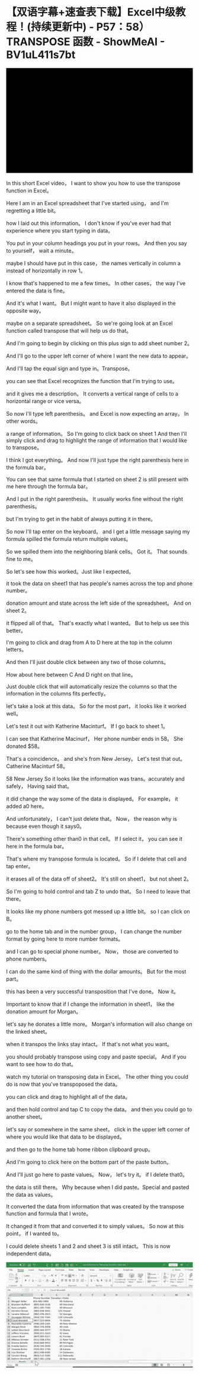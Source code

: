 # 【双语字幕+速查表下载】Excel中级教程！(持续更新中) - P57：58）TRANSPOSE 函数 - ShowMeAI - BV1uL411s7bt

![](img/4e0c4151899b0846d3c3ed521e07f901_0.png)

In this short Excel video， I want to show you how to use the transpose function in Excel。

 Here I am in an Excel spreadsheet that I've started using， and I'm regretting a little bit。

 how I laid out this information。 I don't know if you've ever had that experience where you start typing in data。

 You put in your column headings you put in your rows。 And then you say to yourself， wait a minute。

 maybe I should have put in this case， the names vertically in column a instead of horizontally in row 1。

 I know that's happened to me a few times。 In other cases， the way I've entered the data is fine。

 And it's what I want。 But I might want to have it also displayed in the opposite way。

 maybe on a separate spreadsheet。 So we're going look at an Excel function called transpose that will help us do that。

 And I'm going to begin by clicking on this plus sign to add sheet number 2。

 And I'll go to the upper left corner of where I want the new data to appear。

 And I'll tap the equal sign and type in。Transpose。

 you can see that Excel recognizes the function that I'm trying to use。

 and it gives me a description。 It converts a vertical range of cells to a horizontal range or vice versa。

 So now I'll type left parenthesis。 and Excel is now expecting an array。 In other words。

 a range of information。 So I'm going to click back on sheet 1 And then I'll simply click and drag to highlight the range of information that I would like to transpose。

 I think I got everything。 And now I'll just type the right parenthesis here in the formula bar。

 You can see that same formula that I started on sheet 2 is still present with me here through the formula bar。

 And I put in the right parenthesis。 It usually works fine without the right parenthesis。

 but I'm trying to get in the habit of always putting it in there。

 So now I'll tap enter on the keyboard。 and I get a little message saying my formula spilled the formula return multiple values。

 So we spilled them into the neighboring blank cells。 Got it。 That sounds fine to me。

 So let's see how this worked。Just like I expected。

 it took the data on sheet1 that has people's names across the top and phone number。

 donation amount and state across the left side of the spreadsheet。 And on sheet 2。

 it flipped all of that。 That's exactly what I wanted。 But to help us see this better。

 I'm going to click and drag from A to D here at the top in the column letters。

 And then I'll just double click between any two of those columns。

 How about here between C And D right on that line。

 Just double click that will automatically resize the columns so that the information in the columns fits perfectly。

 let's take a look at this data。 So for the most part， it looks like it worked well。

 Let's test it out with Katherine Macinturf。 If I go back to sheet 1。

 I can see that Katherine Macinurf， Her phone number ends in 58。 She donated $58。

 That's a coincidence。 and she's from New Jersey。 Let's test that out。 Catherine Macinturf 58。

58 New Jersey So it looks like the information was trans。accurately and safely， Having said that。

 it did change the way some of the data is displayed。 For example， it added a0 here。

 And unfortunately， I can't just delete that。 Now， the reason why is because even though it says0。

 There's something other than0 in that cell。 If I select it， you can see it here in the formula bar。

 That's where my transpose formula is located。 So if I delete that cell and tap enter。

 it erases all of the data off of sheet2。 It's still on sheet1， but not sheet 2。

 So I'm going to hold control and tab Z to undo that。 So I need to leave that there。

 It looks like my phone numbers got messed up a little bit。 so I can click on B。

 go to the home tab and in the number group， I can change the number format by going here to more number formats。

 and I can go to special phone number。 Now， those are converted to phone numbers。

 I can do the same kind of thing with the dollar amounts。 But for the most part。

 this has been a very successful transposition that I've done。 Now it。

Important to know that if I change the information in sheet1， like the donation amount for Morgan。

 let's say he donates a little more。 Morgan's information will also change on the linked sheet。

 when it transpos the links stay intact。 If that's not what you want。

 you should probably transpose using copy and paste special。 And if you want to see how to do that。

 watch my tutorial on transposing data in Excel。 The other thing you could do is now that you've transpoposed the data。

 you can click and drag to highlight all of the data。

 and then hold control and tap C to copy the data。 and then you could go to another sheet。

 let's say or somewhere in the same sheet， click in the upper left corner of where you would like that data to be displayed。

 and then go to the home tab home ribbon clipboard group。

 And I'm going to click here on the bottom part of the paste button。

 And I'll just go here to paste values。 Now， let's try it。 if I delete that0。

 the data is still there。 Why because when I did paste。Special and pasted the data as values。

 It converted the data from information that was created by the transpose function and formula that I wrote。

 It changed it from that and converted it to simply values。 So now at this point， if I wanted to。

 I could delete sheets 1 and 2 and sheet 3 is still intact。 This is now independent data。



![](img/4e0c4151899b0846d3c3ed521e07f901_2.png)